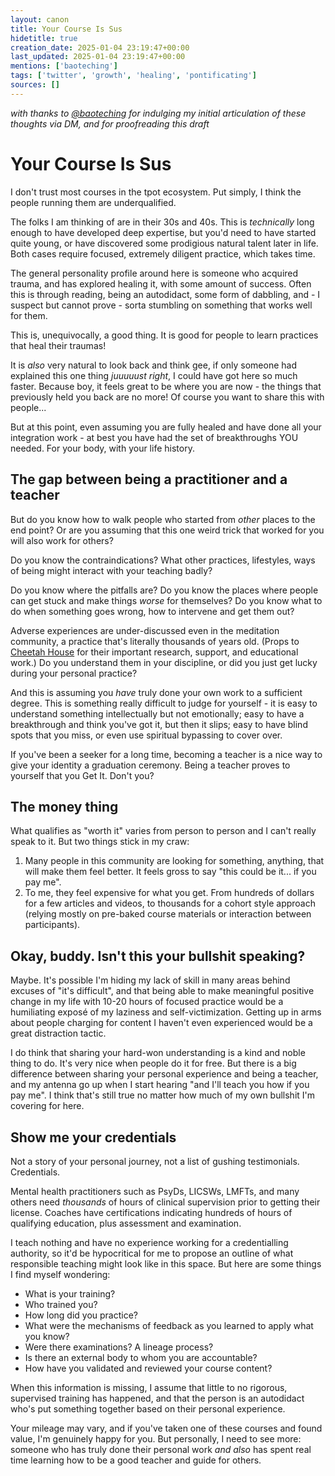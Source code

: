```yaml
---
layout: canon
title: Your Course Is Sus
hidetitle: true
creation_date: 2025-01-04 23:19:47+00:00
last_updated: 2025-01-04 23:19:47+00:00
mentions: ['baoteching']
tags: ['twitter', 'growth', 'healing', 'pontificating']
sources: []
---
```


_with thanks to [@baoteching](https://twitter.com/baoteching) for indulging my initial articulation of these thoughts via DM, and for proofreading this draft_ 

# Your Course Is Sus

I don't trust most courses in the tpot ecosystem. Put simply, I think the people running them are underqualified.

The folks I am thinking of are in their 30s and 40s. This is _technically_ long enough to have developed deep expertise, but you'd need to have started quite young, or have discovered some prodigious natural talent later in life. Both cases require focused, extremely diligent practice, which takes time.

The general personality profile around here is someone who acquired trauma, and has explored healing it, with some amount of success. Often this is through reading, being an autodidact, some form of dabbling, and - I suspect but cannot prove - sorta stumbling on something that works well for them.

This is, unequivocally, a good thing. It is good for people to learn practices that heal their traumas!

It is _also_ very natural to look back and think gee, if only someone had explained this one thing _juuuuust right_, I could have got here so much faster. Because boy, it feels great to be where you are now - the things that previously held you back are no more! Of course you want to share this with people...

But at this point, even assuming you are fully healed and have done all your integration work - at best you have had the set of breakthroughs YOU needed. For your body, with your life history.

## The gap between being a practitioner and a teacher

But do you know how to walk people who started from _other_ places to the end point? Or are you assuming that this one weird trick that worked for you will also work for others?

Do you know the contraindications? What other practices, lifestyles, ways of being might interact with your teaching badly?

Do you know where the pitfalls are? Do you know the places where people can get stuck and make things _worse_ for themselves? Do you know what to do when something goes wrong, how to intervene and get them out?

Adverse experiences are under-discussed even in the meditation community, a practice that's literally thousands of years old. (Props to [Cheetah House](https://www.cheetahhouse.org/) for their important research, support, and educational work.) Do you understand them in your discipline, or did you just get lucky during your personal practice?

And this is assuming you _have_ truly done your own work to a sufficient degree. This is something really difficult to judge for yourself - it is easy to understand something intellectually but not emotionally; easy to have a breakthrough and think you've got it, but then it slips; easy to have blind spots that you miss, or even use spiritual bypassing to cover over.

If you've been a seeker for a long time, becoming a teacher is a nice way to give your identity a graduation ceremony. Being a teacher proves to yourself that you Get It. Don't you?

## The money thing

What qualifies as "worth it" varies from person to person and I can't really speak to it. But two things stick in my craw:

1. Many people in this community are looking for something, anything, that will make them feel better. It feels gross to say "this could be it... if you pay me".
2. To me, they feel expensive for what you get. From hundreds of dollars for a few articles and videos, to thousands for a cohort style approach (relying mostly on pre-baked course materials or interaction between participants).

## Okay, buddy. Isn't this your bullshit speaking?

Maybe. It's possible I'm hiding my lack of skill in many areas behind excuses of "it's difficult", and that being able to make meaningful positive change in my life with 10-20 hours of focused practice would be a humiliating exposé of my laziness and self-victimization. Getting up in arms about people charging for content I haven't even experienced would be a great distraction tactic.

I do think that sharing your hard-won understanding is a kind and noble thing to do. It's very nice when people do it for free. But there is a big difference between sharing your personal experience and being a teacher, and my antenna go up when I start hearing "and I'll teach you how if you pay me". I think that's still true no matter how much of my own bullshit I'm covering for here.

## Show me your credentials

Not a story of your personal journey, not a list of gushing testimonials. Credentials.

Mental health practitioners such as PsyDs, LICSWs, LMFTs, and many others need _thousands_ of hours of clinical supervision prior to getting their license. Coaches have certifications indicating hundreds of hours of qualifying education, plus assessment and examination.

I teach nothing and have no experience working for a credentialling authority, so it'd be hypocritical for me to propose an outline of what responsible teaching might look like in this space. But here are some things I find myself wondering:

* What is your training?
* Who trained you?
* How long did you practice?
* What were the mechanisms of feedback as you learned to apply what you know?
* Were there examinations? A lineage process?
* Is there an external body to whom you are accountable?
* How have you validated and reviewed your course content?

When this information is missing, I assume that little to no rigorous, supervised training has happened, and that the person is an autodidact who's put something together based on their personal experience.

Your mileage may vary, and if you've taken one of these courses and found value, I'm genuinely happy for you. But personally, I need to see more: someone who has truly done their personal work _and also_ has spent real time learning how to be a good teacher and guide for others.